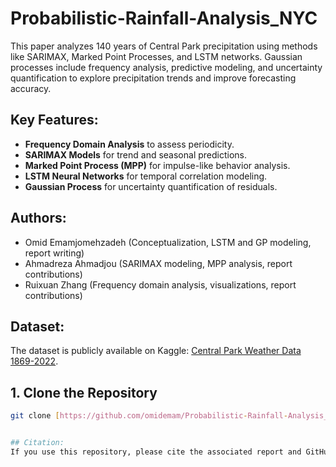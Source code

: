 # Probabilistic-Rainfall-Analysis_NYC
This paper analyzes 140 years of Central Park precipitation using methods like SARIMAX, Marked Point Processes, and LSTM networks. Gaussian processes include frequency analysis, predictive modeling, and uncertainty quantification to explore precipitation trends and improve forecasting accuracy.
## Key Features:
- **Frequency Domain Analysis** to assess periodicity.
- **SARIMAX Models** for trend and seasonal predictions.
- **Marked Point Process (MPP)** for impulse-like behavior analysis.
- **LSTM Neural Networks** for temporal correlation modeling.
- **Gaussian Process** for uncertainty quantification of residuals.

## Authors:
- Omid Emamjomehzadeh (Conceptualization, LSTM and GP modeling, report writing)
- Ahmadreza Ahmadjou (SARIMAX modeling, MPP analysis, report contributions)
- Ruixuan Zhang (Frequency domain analysis, visualizations, report contributions)

## Dataset:
The dataset is publicly available on Kaggle: [Central Park Weather Data 1869-2022](https://www.kaggle.com/datasets/danbraswell/new-york-city-weather-18692022).

## 1. Clone the Repository

```bash
git clone [https://github.com/omidemam/Probabilistic-Rainfall-Analysis_NYC.git]


## Citation:
If you use this repository, please cite the associated report and GitHub repository.
